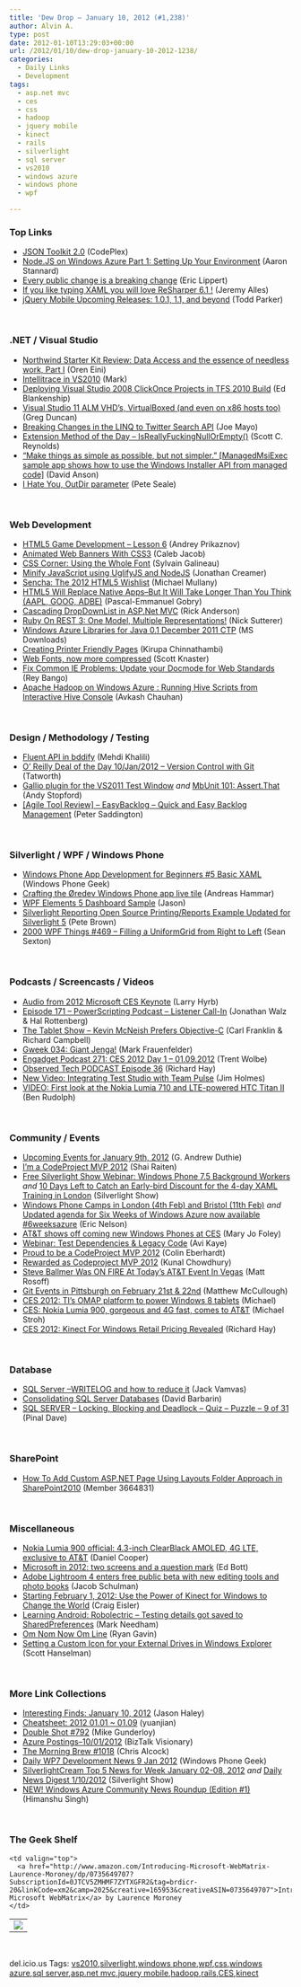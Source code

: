 ```yaml
---
title: 'Dew Drop – January 10, 2012 (#1,238)'
author: Alvin A.
type: post
date: 2012-01-10T13:29:03+00:00
url: /2012/01/10/dew-drop-january-10-2012-1238/
categories:
  - Daily Links
  - Development
tags:
  - asp.net mvc
  - ces
  - css
  - hadoop
  - jquery mobile
  - kinect
  - rails
  - silverlight
  - sql server
  - vs2010
  - windows azure
  - windows phone
  - wpf

---
```

### <a name="top"></a>Top Links

  * <a href="http://jsontoolkit.codeplex.com/releases/view/80209" target="_blank">JSON Toolkit 2.0</a> (CodePlex)
  * [Node.JS on Windows Azure Part 1: Setting Up Your Environment][1] (Aaron Stannard)
  * [Every public change is a breaking change][2] (Eric Lippert)
  * [If you like typing XAML you will love ReSharper 6.1 !][3] (Jeremy Alles)
  * <a href="http://jquerymobile.com/blog/2012/01/10/upcoming-releases-1-0-1-1-1-and-beyond/" target="_blank">jQuery Mobile Upcoming Releases: 1.0.1, 1.1, and beyond</a> (Todd Parker)

&#160;

### <a name="dotnet"></a>.NET / Visual Studio

  * [Northwind Starter Kit Review: Data Access and the essence of needless work, Part I][4] (Oren Eini)
  * [Intellitrace in VS2010][5] (Mark)
  * [Deploying Visual Studio 2008 ClickOnce Projects in TFS 2010 Build][6] (Ed Blankenship)
  * [Visual Studio 11 ALM VHD&#8217;s, VirtualBoxed (and even on x86 hosts too)][7] (Greg Duncan)
  * [Breaking Changes in the LINQ to Twitter Search API][8] (Joe Mayo)
  * [Extension Method of the Day &#8211; IsReallyFuckingNullOrEmpty()][9] (Scott C. Reynolds)
  * [“Make things as simple as possible, but not simpler.” [ManagedMsiExec sample app shows how to use the Windows Installer API from managed code]][10] (David Anson)
  * [I Hate You, OutDir parameter][11] (Pete Seale)

&#160;

### <a name="web"></a>Web Development

  * [HTML5 Game Development – Lesson 6][12] (Andrey Prikaznov)
  * [Animated Web Banners With CSS3][13] (Caleb Jacob)
  * [CSS Corner: Using the Whole Font][14] (Sylvain Galineau)
  * [Minify JavaScript using UglifyJS and NodeJS][15] (Jonathan Creamer)
  * [Sencha: The 2012 HTML5 Wishlist][16] (Michael Mullany)
  * [HTML5 Will Replace Native Apps&#8211;But It Will Take Longer Than You Think (AAPL, GOOG, ADBE)][17] (Pascal-Emmanuel Gobry)
  * [Cascading DropDownList in ASP.Net MVC][18] (Rick Anderson)
  * <a href="http://nicksda.apotomo.de/2012/01/ruby-on-rest-3-one-model-multiple-representations/" target="_blank">Ruby On REST 3: One Model, Multiple Representations!</a> (Nick Sutterer)
  * [Windows Azure Libraries for Java 0.1 December 2011 CTP][19] (MS Downloads)
  * [Creating Printer Friendly Pages][20] (Kirupa Chinnathambi)
  * [Web Fonts, now more compressed][21] (Scott Knaster)
  * [Fix Common IE Problems: Update your Docmode for Web Standards][22] (Rey Bango)
  * [Apache Hadoop on Windows Azure : Running Hive Scripts from Interactive Hive Console][23] (Avkash Chauhan)

&#160;

### <a name="design"></a>Design / Methodology / Testing

  * [Fluent API in bddify][24] (Mehdi Khalili)
  * [O&#8217; Reilly Deal of the Day 10/Jan/2012 &#8211; Version Control with Git][25] (Tatworth)
  * [Gallio plugin for the VS2011 Test Window][26] _and_ [MbUnit 101: Assert.That][27] (Andy Stopford)
  * <a href="http://feedproxy.google.com/~r/agilescout/~3/MoH1SbUnxUU/" target="_blank">[Agile Tool Review] – EasyBacklog – Quick and Easy Backlog Management</a> (Peter Saddington)

&#160;

### <a name="silverlight"></a>Silverlight / WPF / Windows Phone

  * [Windows Phone App Development for Beginners #5 Basic XAML][28] (Windows Phone Geek)
  * [Crafting the Øredev Windows Phone app live tile][29] (Andreas Hammar)
  * [WPF Elements 5 Dashboard Sample][30] (Jason)
  * [Silverlight Reporting Open Source Printing/Reports Example Updated for Silverlight 5][31] (Pete Brown)
  * <a href="http://wpf.2000things.com/2012/01/10/469-filling-a-uniformgrid-from-right-to-left/" target="_blank">2000 WPF Things #469 – Filling a UniformGrid from Right to Left</a> (Sean Sexton)

&#160;

### <a name="podcasts"></a>Podcasts / Screencasts / Videos

  * [Audio from 2012 Microsoft CES Keynote][32] (Larry Hyrb)
  * [Episode 171 &#8211; PowerScripting Podcast &#8211; Listener Call-In][33] (Jonathan Walz & Hal Rottenberg)
  * <a href="http://www.thetabletshow.com/default.aspx?ShowNum=14" target="_blank">The Tablet Show &#8211; Kevin McNeish Prefers Objective-C</a> (Carl Franklin & Richard Campbell)
  * [Gweek 034: Giant Jenga!][34] (Mark Frauenfelder)
  * [Engadget Podcast 271: CES 2012 Day 1 &#8211; 01.09.2012][35] (Trent Wolbe)
  * [Observed Tech PODCAST Episode 36][36] (Richard Hay)
  * [New Video: Integrating Test Studio with Team Pulse][37] (Jim Holmes)
  * [VIDEO: First look at the Nokia Lumia 710 and LTE-powered HTC Titan II][38] (Ben Rudolph)

&#160;

### <a name="events"></a>Community / Events

  * [Upcoming Events for January 9th, 2012][39] (G. Andrew Duthie)
  * [I’m a CodeProject MVP 2012][40] (Shai Raiten)
  * [Free Silverlight Show Webinar: Windows Phone 7.5 Background Workers][41] _and_ [10 Days Left to Catch an Early-bird Discount for the 4-day XAML Training in London][42] (Silverlight Show)
  * [Windows Phone Camps in London (4th Feb) and Bristol (11th Feb)][43] _and_ [Updated agenda for Six Weeks of Windows Azure now available #6weeksazure][44] (Eric Nelson)
  * [AT&T shows off coming new Windows Phones at CES][45] (Mary Jo Foley)
  * [Webinar: Test Dependencies & Legacy Code][46] (Avi Kaye)
  * [Proud to be a CodeProject MVP 2012][47] (Colin Eberhardt)
  * [Rewarded as Codeproject MVP 2012][48] (Kunal Chowdhury)
  * [Steve Ballmer Was ON FIRE At Today&#8217;s AT&T Event In Vegas][49] (Matt Rosoff)
  * [Git Events in Pittsburgh on February 21st & 22nd][50] (Matthew McCullough)
  * [CES 2012: TI&#8217;s OMAP platform to power Windows 8 tablets][51] (Michael)
  * [CES: Nokia Lumia 900, gorgeous and 4G fast, comes to AT&T][52] (Michael Stroh)
  * [CES 2012: Kinect For Windows Retail Pricing Revealed][53] (Richard Hay)

&#160;

### <a name="sql"></a>Database

  * [SQL Server –WRITELOG and how to reduce it][54] (Jack Vamvas)
  * [Consolidating SQL Server Databases][55] (David Barbarin)
  * [SQL SERVER – Locking, Blocking and Deadlock – Quiz – Puzzle – 9 of 31][56] (Pinal Dave)

&#160;

### <a name="sp"></a>SharePoint

  * [How To Add Custom ASP.NET Page Using Layouts Folder Approach in SharePoint2010][57] (Member 3664831)

&#160;

### <a name="misc"></a>Miscellaneous

  * [Nokia Lumia 900 official: 4.3-inch ClearBlack AMOLED, 4G LTE, exclusive to AT&T][58] (Daniel Cooper)
  * [Microsoft in 2012: two screens and a question mark][59] (Ed Bott)
  * [Adobe Lightroom 4 enters free public beta with new editing tools and photo books][60] (Jacob Schulman)
  * [Starting February 1, 2012: Use the Power of Kinect for Windows to Change the World][61] (Craig Eisler)
  * [Learning Android: Robolectric – Testing details got saved to SharedPreferences][62] (Mark Needham)
  * [Om Nom Now Om Line][63] (Ryan Gavin)
  * [Setting a Custom Icon for your External Drives in Windows Explorer][64] (Scott Hanselman)

&#160;

### <a name="links"></a>More Link Collections

  * [Interesting Finds: January 10, 2012][65] (Jason Haley)
  * [Cheatsheet: 2012 01.01 ~ 01.09][66] (yuanjian)
  * [Double Shot #792][67] (Mike Gunderloy)
  * [Azure Postings–10/01/2012][68] (BizTalk Visionary)
  * [The Morning Brew #1018][69] (Chris Alcock)
  * [Daily WP7 Development News 9 Jan 2012][70] (Windows Phone Geek)
  * [SilverlightCream Top 5 News for Week January 02-08, 2012][71] _and_ [Daily News Digest 1/10/2012][72] (Silverlight Show)
  * [NEW! Windows Azure Community News Roundup (Edition #1)][73] (Himanshu Singh)

&#160;

### <a name="shelf"></a>The Geek Shelf

<table border="0" cellspacing="0" cellpadding="0">
  <tr>
    <td>
      <img data-recalc-dims="1" decoding="async" src="https://i0.wp.com/ecx.images-amazon.com/images/I/41Udqj8ox3L._SL160_.jpg?w=660" />
    </td>
    
    <td valign="top">
      <a href="http://www.amazon.com/Introducing-Microsoft-WebMatrix-Laurence-Moroney/dp/0735649707?SubscriptionId=0JTCV5ZMHMF7ZYTXGFR2&tag=brdicr-20&linkCode=xm2&camp=2025&creative=165953&creativeASIN=0735649707">Introducing Microsoft WebMatrix</a> by Laurence Moroney
    </td>
  </tr>
</table>

&#160;

<div style="padding-bottom: 0px; margin: 0px; padding-left: 0px; padding-right: 0px; display: inline; float: none; padding-top: 0px" id="scid:0767317B-992E-4b12-91E0-4F059A8CECA8:70658b71-79a5-41e7-b3bf-f68ee7b30550" class="wlWriterEditableSmartContent">
  del.icio.us Tags: <a href="http://del.icio.us/popular/vs2010" rel="tag">vs2010</a>,<a href="http://del.icio.us/popular/silverlight" rel="tag">silverlight</a>,<a href="http://del.icio.us/popular/windows+phone" rel="tag">windows phone</a>,<a href="http://del.icio.us/popular/wpf" rel="tag">wpf</a>,<a href="http://del.icio.us/popular/css" rel="tag">css</a>,<a href="http://del.icio.us/popular/windows+azure" rel="tag">windows azure</a>,<a href="http://del.icio.us/popular/sql+server" rel="tag">sql server</a>,<a href="http://del.icio.us/popular/asp.net+mvc" rel="tag">asp.net mvc</a>,<a href="http://del.icio.us/popular/jquery+mobile" rel="tag">jquery mobile</a>,<a href="http://del.icio.us/popular/hadoop" rel="tag">hadoop</a>,<a href="http://del.icio.us/popular/rails" rel="tag">rails</a>,<a href="http://del.icio.us/popular/CES" rel="tag">CES</a>,<a href="http://del.icio.us/popular/kinect" rel="tag">kinect</a>
</div>

 [1]: http://www.aaronstannard.com/post.aspx?id=34974db1-87c0-4035-ad1f-beb7fd1b4912
 [2]: http://blogs.msdn.com/b/ericlippert/archive/2012/01/09/every-public-change-is-a-breaking-change.aspx
 [3]: http://www.japf.fr/2012/01/if-you-like-typing-xaml-you-will-love-resharper-6-1/
 [4]: http://feedproxy.google.com/~r/AyendeRahien/~3/TRxzpkJ7lok/northwind-starter-kit-review-data-access-and-the-essence-of-needless-work-part-i
 [5]: http://geekswithblogs.net/MarkRosenberg/archive/2012/01/09/148295.aspx
 [6]: http://feedproxy.google.com/~r/EdSquared/~3/RsUnBKxaHrE/Deploying+Visual+Studio+2008+ClickOnce+Projects+In+TFS+2010+Build.aspx
 [7]: http://coolthingoftheday.blogspot.com/2012/01/visual-studio-11-alm-vhd-virtualboxed.html
 [8]: http://geekswithblogs.net/WinAZ/archive/2012/01/09/breaking-changes-in-the-linq-to-twitter-search-api.aspx
 [9]: http://mecodegood.tumblr.com/post/15570349214
 [10]: http://blogs.msdn.com/b/delay/archive/2012/01/09/make-things-as-simple-as-possible-but-not-simpler-managedmsiexec-sample-app-shows-how-to-use-the-windows-installer-api-from-managed-code.aspx
 [11]: http://www.pseale.com/blog/IHateYouOutDirParameter.aspx
 [12]: http://feeds.dzone.com/~r/zones/css/~3/diB1gCfIfdU/html5-game-development-%E2%80%93-2
 [13]: http://tympanus.net/codrops/2012/01/10/animated-web-banners-with-css3/
 [14]: http://blogs.msdn.com/b/ie/archive/2012/01/09/css-corner-using-the-whole-font.aspx
 [15]: http://feedproxy.google.com/~r/FreshBrewedCode/~3/8lNIIyqv-Cg/
 [16]: http://feedproxy.google.com/~r/extblog/~3/sUwIhTFGJiE/
 [17]: http://feedproxy.google.com/~r/typepad/alleyinsider/silicon_alley_insider/~3/F2BS2EjrCVM/html5-will-replace-native-apps-but-it-will-take-longer-than-you-think-2012-1
 [18]: http://blogs.msdn.com/b/rickandy/archive/2012/01/09/cascasding-dropdownlist-in-asp-net-mvc.aspx
 [19]: http://www.microsoft.com/download/en/details.aspx?id=28563&WT.mc_id=rss_alldownloads_all
 [20]: http://www.kirupa.com/html5/creating_printer_friendly_pages.htm
 [21]: http://feedproxy.google.com/~r/blogspot/Dcni/~3/FywSV5853Bo/web-fonts-now-more-compressed.html
 [22]: http://feedproxy.google.com/~r/reybango/zSyW/~3/BwEJAv_kUzQ/
 [23]: http://feedproxy.google.com/~r/AvkashChauhansBlog/~3/AOxo7igwrjQ/apache-hadoop-on-windows-azure-running-hive-scripts-from-interactive-hive-console.aspx
 [24]: http://www.mehdi-khalili.com/bddify-in-action/fluent-api
 [25]: http://geekswithblogs.net/TATWORTH/archive/2012/01/10/o-reilly-deal-of-the-day-10jan2012---version-control.aspx
 [26]: http://andystopford.wordpress.com/2012/01/09/gallio-plugin-for-the-vs2011-test-window/
 [27]: http://andystopford.wordpress.com/2012/01/09/mbunit-101-assert-that/
 [28]: http://feedproxy.google.com/~r/Windowsphonegeek/~3/4FsFv43ZN3c/Windows-Phone-App-Development-for-Beginners-5-Basic-XAML
 [29]: http://feedproxy.google.com/~r/jayway/posts/~3/8egbikMkEqk/
 [30]: http://www.mindscapehq.com/blog/index.php/2012/01/09/wpf-elements-5-dashboard-sample/
 [31]: http://feedproxy.google.com/~r/PeteBrown/~3/9lvuBR5MsTc/silverlight-reporting-open-source-printing-reports-example-updated-for-silverlight-5
 [32]: http://feedproxy.google.com/~r/MajorNelsonblogcast/~3/-MTCydbT1To/
 [33]: http://feedproxy.google.com/~r/Powerscripting/~3/tvMDV67yOzM/episode-171-power-scripting-podcast-listener-call-in
 [34]: http://gweek.net/
 [35]: http://www.engadget.com/2012/01/09/engadget-podcast-271-ces-2012-day-1-01-09-2012/
 [36]: http://feedproxy.google.com/~r/windowsobserver/~3/qZ3WXq6DSgI/
 [37]: http://feedproxy.google.com/~r/TestStudio/~3/HV3HUjNwy5A/new-video-integrating-test-studio-with-team-pulse.aspx
 [38]: http://windowsteamblog.com/windows_phone/b/windowsphone/archive/2012/01/09/video-first-look-at-the-nokia-lumia-710-and-lte-powered-htc-titan-ii.aspx
 [39]: http://feeds.devhammer.net/~r/devhammer/~3/dTNXeQVe_q8/upcoming-events-for-january-9th-2012
 [40]: http://feedproxy.google.com/~r/ShaiRaiten/~3/tl16xd8Dwqk/i-m-a-codeproject-mvp-2012.aspx
 [41]: http://feedproxy.google.com/~r/silverlightshow/~3/toGn1IUY0X4/Free-Silverlight-Show-Webinar-Windows-Phone-7.5-Background-workers.aspx
 [42]: http://feedproxy.google.com/~r/silverlightshow/~3/7Sf8qdFBld0/10-Days-Left-to-Catch-an-Early-bird-Discount-for-the-4-day-XAML-Training-in-London.aspx
 [43]: http://feedproxy.google.com/~r/IUpdateable/~3/RKnSnKY6Da4/
 [44]: http://feedproxy.google.com/~r/IUpdateable/~3/Zry5f4pMDE4/
 [45]: http://www.zdnet.com/blog/microsoft/at-t-shows-off-coming-new-windows-phones-at-ces/11596
 [46]: http://feedproxy.google.com/~r/Typemock/~3/gl9qQsbYq0M/
 [47]: http://www.scottlogic.co.uk/blog/colin/2012/01/proud-to-be-a-codeproject-mvp-2012/
 [48]: http://feedproxy.google.com/~r/kunal2383/~3/VuNNNrit7XA/rewarded-as-codeproject-mvp-2012.html
 [49]: http://feedproxy.google.com/~r/typepad/alleyinsider/silicon_alley_insider/~3/GtczsGGwu8o/steve-ballmer-was-on-fire-at-todays-att-event-in-vegas-2012-1
 [50]: https://github.com/blog/1020-git-events-in-pittsburgh-on-february-21st-22nd
 [51]: http://feedproxy.google.com/~r/winbetadotorg/~3/AXrIf7GY0KU/windows-8-running-tis-arm-omap-platform-ces
 [52]: http://windowsteamblog.com/windows_phone/b/windowsphone/archive/2012/01/09/ces-nokia-lumia-900-gorgeous-and-4g-fast-comes-to-at-amp-t.aspx
 [53]: http://feedproxy.google.com/~r/windowsobserver/~3/rRAy8hST0ko/
 [54]: http://feedproxy.google.com/~r/sqlserverpedia/~3/C52OA_zoIRU/
 [55]: http://blogs.msdn.com/b/mvpawardprogram/archive/2012/01/09/consolidating-sql-server-databases.aspx
 [56]: http://blog.sqlauthority.com/2012/01/10/sql-server-locking-blocking-and-deadlock-quiz-puzzle-9-of-31/
 [57]: http://www.codeproject.com/Tips/312544/How-To-Add-Custom-ASP-NET-Page-Using-Layouts-Folde
 [58]: http://www.engadget.com/2012/01/09/nokia-900-is-real/
 [59]: http://feedproxy.google.com/~r/zdnet/Bott/~3/OWKtKFHQ84g/4332
 [60]: http://www.theverge.com/2012/1/10/2688073/adobe-lightroom-4-beta
 [61]: http://blogs.msdn.com/b/kinectforwindows/archive/2012/01/09/kinect-for-windows-commercial-program-announced.aspx
 [62]: http://feedproxy.google.com/~r/MarkNeedham/~3/fW_Egpj8-DI/
 [63]: http://windowsteamblog.com/ie/b/ie/archive/2012/01/09/om-nom-now-om-line.aspx
 [64]: http://feedproxy.google.com/~r/ScottHanselman/~3/Jdltgxg7V6U/SettingACustomIconForYourExternalDrivesInWindowsExplorer.aspx
 [65]: http://jasonhaley.com/blog/post.aspx?id=8be3c2b6-d033-4fd7-a5d1-3d0c0d490f80
 [66]: http://weblogs.asp.net/yuanjian/archive/2012/01/10/cheatsheet-2012-01-01-01-09.aspx
 [67]: http://afreshcup.com/home/2012/1/10/double-shot-792.html
 [68]: http://geekswithblogs.net/ajames/archive/2012/01/09/azure-postingsndash10012012.aspx
 [69]: http://feedproxy.google.com/~r/ReflectivePerspective/~3/VsTlvoLj7e4/
 [70]: http://feedproxy.google.com/~r/Windowsphonegeek/~3/hlM10lq6UZw/daily-wp7-development-news-9-jan-2012
 [71]: http://feedproxy.google.com/~r/silverlightshow/~3/DlrL8nuNISY/SilverlightCream-Top-5-News-for-Week-January-02-08-2012.aspx
 [72]: http://feedproxy.google.com/~r/silverlightshow/~3/74Alki9bvVQ/Daily-News-Digest-1-10-2012.aspx
 [73]: http://blogs.msdn.com/b/windowsazure/archive/2012/01/09/new-windows-azure-community-news-roundup-edition-1.aspx